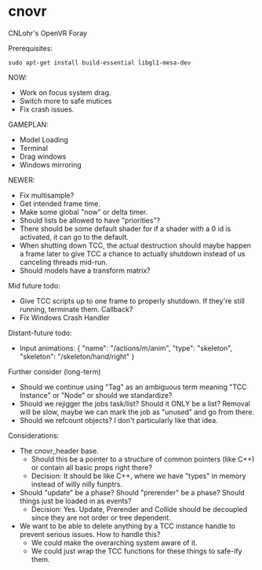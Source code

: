 # cnovr
CNLohr's OpenVR Foray

Prerequisites:

`
sudo apt-get install build-essential libgl1-mesa-dev
`

NOW:
 * Work on focus system drag.
 * Switch more to safe mutices
 * Fix crash issues.

GAMEPLAN:
 * Model Loading
 * Terminal
 * Drag windows
 * Windows mirroring

NEWER:
 * Fix multisample?
 * Get intended frame time.
 * Make some global "now" or delta timer.
 * Should lists be allowed to have "priorities"?
 * There should be some default shader for if a shader with a 0 id is activated, it can go to the default.
 * When shutting down TCC, the actual destruction should maybe happen a frame later to give TCC a chance to actually shutdown instead of us canceling threads mid-run.
 * Should models have a transform matrix?

Mid future todo:
 * Give TCC scripts up to one frame to properly shutdown.  If they're still running, terminate them.  Callback?
 * Fix Windows Crash Handler

Distant-future todo:
 * Input animations: { "name": "/actions/m/anim", "type": "skeleton", "skeleton": "/skeleton/hand/right" }

Further consider (long-term)
 * Should we continue using "Tag" as an ambiguous term meaning "TCC Instance" or "Node" or should we standardize?
 * Should we rejigger the jobs task/list?  Should it ONLY be a list?  Removal will be slow, maybe we can mark
    the job as "unused" and go from there.
 * Should we refcount objects?  I don't particularly like that idea.

Considerations:
 * The cnovr_header base.
   * Should this be a pointer to a structure of common pointers (like C++) or contain all basic props right there?
   * Decision: It should be like C++, where we have "types" in memory instead of willy nilly funptrs.
 * Should "update" be a phase?  Should "prerender" be a phase?  Should things just be loaded in as events?
   * Decision: Yes.  Update, Prerender and Collide should be decoupled since they are not order or tree dependent.
 * We want to be able to delete anything by a TCC instance handle to prevent serious issues.  How to handle this?
   * We could make the overarching system aware of it.
   * We could just wrap the TCC functions for these things to safe-ify them.


